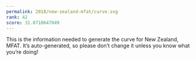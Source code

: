 ```yaml
---
permalink: 2018/new-zealand-mfat/curve.svg
rank: 42
score: 31.0710647049
---
```


This is the information needed to generate the curve for New Zealand, MFAT. It’s
auto-generated, so please don’t change it unless you know what you’re
doing!

